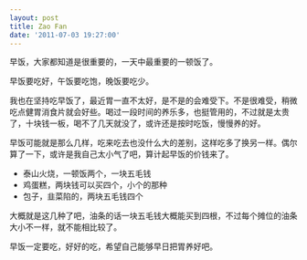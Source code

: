 ```yaml
---
layout: post
title: Zao Fan
date: '2011-07-03 19:27:00'
---
```


<p>早饭，大家都知道是很重要的，一天中最重要的一顿饭了。</p>

<p>早饭要吃好，午饭要吃饱，晚饭要吃少。</p>

<p>我也在坚持吃早饭了，最近胃一直不太好，是不是的会难受下。不是很难受，稍微吃点健胃消食片就会好些。喝过一段时间的养乐多，也挺管用的，不过就是太贵了，十块钱一板，喝不了几天就没了，或许还是按时吃饭，慢慢养的好。</p>

<p>早饭可能就是那么几样，吃来吃去也没什么大的差别，这样吃多了换另一样。偶尔算了一下，或许是我自己太小气了吧，算计起早饭的价钱来了。</p>

<ul><li>泰山火烧，一顿饭两个，一块五毛钱</li>
<li>鸡蛋糕，两块钱可以买四个，小个的那种</li>
<li>包子，韭菜陷的，两块五毛钱四个</li>
</ul><p>大概就是这几种了吧，油条的话一块五毛钱大概能买到四根，不过每个摊位的油条大小不一样，就不能相比较了。</p>

<p>早饭一定要吃，好好的吃，希望自己能够早日把胃养好吧。</p>